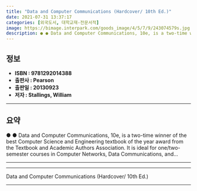 ```yaml
---
title: "Data and Computer Communications (Hardcover/ 10th Ed.)"
date: 2021-07-31 13:37:17
categories: [외국도서, 대학교재-전문서적]
image: https://bimage.interpark.com/goods_image/4/5/7/9/243074579s.jpg
description: ● ● Data and Computer Communications, 10e, is a two-time winner of the best Computer Science and Engineering textbook of the year award from the Textbook and
---
```


## **정보**

- **ISBN : 9781292014388**
- **출판사 : Pearson**
- **출판일 : 20130923**
- **저자 : Stallings, William**

------



## **요약**

●  ●  Data and Computer Communications, 10e, is a two-time winner of the best Computer Science and Engineering textbook of the year award from the Textbook and Academic Authors Association. It is ideal for one/two-semester courses in Computer Networks, Data Communications, and... 

------



------


Data and Computer Communications (Hardcover/ 10th Ed.) 

------


